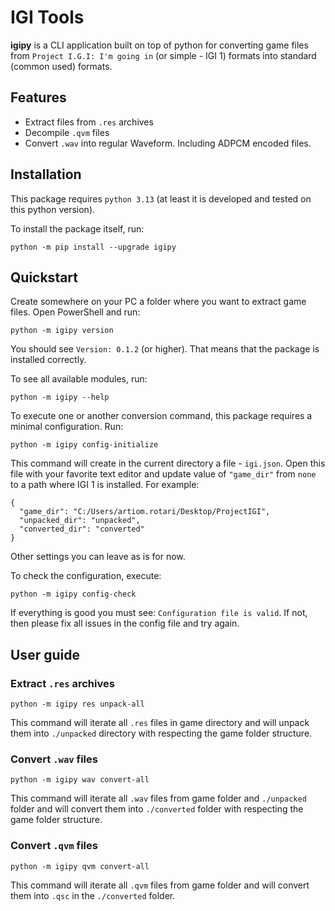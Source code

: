 # IGI Tools

**igipy** is a CLI application built on top of python for converting game files from `Project I.G.I: I'm going in` (or simple - IGI 1) formats into standard (common used) formats.

## Features

- Extract files from `.res` archives
- Decompile `.qvm` files
- Convert `.wav` into regular Waveform. Including ADPCM encoded files.


## Installation

This package requires `python 3.13` (at least it is developed and tested on this python version).

To install the package itself, run:

```
python -m pip install --upgrade igipy
```

## Quickstart

Create somewhere on your PC a folder where you want to extract game files. Open PowerShell and run:

```
python -m igipy version
```

You should see `Version: 0.1.2` (or higher). That means that the package is installed correctly.

To see all available modules, run:

```
python -m igipy --help
```

To execute one or another conversion command, this package requires a minimal configuration. Run:

```
python -m igipy config-initialize
```

This command will create in the current directory a file - `igi.json`. Open this file with your favorite text editor and update value of `"game_dir"` from `none` to a path where IGI 1 is installed. For example:

```
{
  "game_dir": "C:/Users/artiom.rotari/Desktop/ProjectIGI",
  "unpacked_dir": "unpacked",
  "converted_dir": "converted"
}
```

Other settings you can leave as is for now.

To check the configuration, execute:

```
python -m igipy config-check
```

If everything is good you must see: `Configuration file is valid`. If not, then please fix all issues in the config file and try again.


## User guide

### Extract `.res` archives

```
python -m igipy res unpack-all
```

This command will iterate all `.res` files in game directory and will unpack them into `./unpacked` directory with respecting the game folder structure.

### Convert `.wav` files

```
python -m igipy wav convert-all
```

This command will iterate all `.wav` files from game folder and `./unpacked` folder and will convert them into `./converted` folder with respecting the game folder structure.

### Convert `.qvm` files

```
python -m igipy qvm convert-all
```

This command will iterate all `.qvm` files from game folder and will convert them into `.qsc` in the `./converted` folder.
